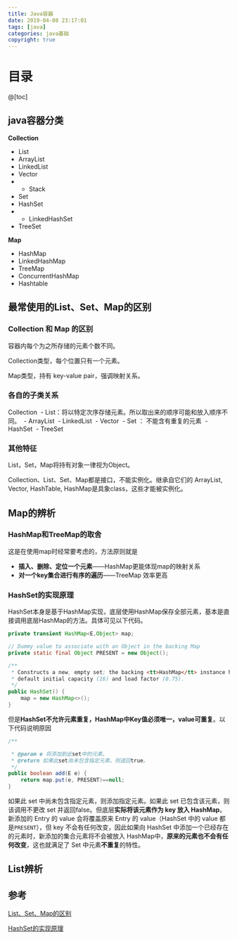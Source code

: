 ```yaml
---
title: Java容器
date: 2019-04-08 23:17:01
tags: [java]
categories: java基础
copyright: true
---
```


# 目录

@[toc]



## java容器分类

**Collection**

- List
- ArrayList
- LinkedList
- Vector
- - Stack
- Set
- HashSet
- - LinkedHashSet
- TreeSet

**Map**

- HashMap
- LinkedHashMap
- TreeMap
- ConcurrentHashMap
- Hashtable



## 最常使用的List、Set、Map的区别

### Collection 和 Map 的区别
容器内每个为之所存储的元素个数不同。

Collection类型，每个位置只有一个元素。

Map类型，持有 key-value pair，强调映射关系。

### 各自的子类关系
Collection
​     - List：将以特定次序存储元素。所以取出来的顺序可能和放入顺序不同。
​          - ArrayList 
​          - LinkedList
​          - Vector
​     - Set ： 不能含有重复的元素
​                    - HashSet 
​                    - TreeSet

### 其他特征
List，Set，Map将持有对象一律视为Object。

Collection、List、Set、Map都是接口，不能实例化。继承自它们的 ArrayList, Vector, HashTable, HashMap是具象class，这些才能被实例化。



## Map的辨析

### HashMap和TreeMap的取舍

这是在使用map时经常要考虑的，方法原则就是

- **插入、删除、定位一个元素**——HashMap更能体现map的映射关系
- **对一个key集合进行有序的遍历**——TreeMap 效率更高

### HashSet的实现原理

HashSet本身是基于HashMap实现，底层使用HashMap保存全部元素，基本是直接调用底层HashMap的方法。具体可见以下代码。

```java
private transient HashMap<E,Object> map;

// Dummy value to associate with an Object in the backing Map
private static final Object PRESENT = new Object();

/**
 * Constructs a new, empty set; the backing <tt>HashMap</tt> instance has
 * default initial capacity (16) and load factor (0.75).
 */
public HashSet() {
	map = new HashMap<>();
}
```



但是**HashSet不允许元素重复，HashMap中Key值必须唯一，value可重复**。以下代码说明原因

```java
/**

 * @param e 将添加到此set中的元素。
 * @return 如果此set尚未包含指定元素，则返回true。
 */
public boolean add(E e) {
    return map.put(e, PRESENT)==null;
}
```

如果此 set 中尚未包含指定元素，则添加指定元素。如果此 set 已包含该元素，则该调用不更改 set 并返回false。但底层**实际将该元素作为 key 放入 HashMap**。新添加的 Entry 的 value 会将覆盖原来 Entry 的 value（HashSet 中的 value 都是`PRESENT`），但 key 不会有任何改变，因此如果向 HashSet 中添加一个已经存在的元素时，新添加的集合元素将不会被放入 HashMap中，**原来的元素也不会有任何改变**，这也就满足了 Set 中元素**不重复**的特性。



## List辨析





## 参考

[List、Set、Map的区别](https://blog.csdn.net/SpeedMe/article/details/22398395) 

[HashSet的实现原理](http://wiki.jikexueyuan.com/project/java-collection/hashset.html)

